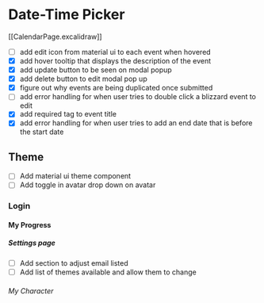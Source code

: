 # Date-Time Picker

[[CalendarPage.excalidraw]]

- [ ] add edit icon from material ui to each event when hovered
- [x] add hover tooltip that displays the description of the event
- [x] add update button to be seen on modal popup
- [x] add delete button to edit modal pop up
- [x] figure out why events are being duplicated once submitted
- [ ] add error handling for when user tries to double click a blizzard event to edit
- [x] add required tag to event title
- [x] add error handling for when user tries to add an end date that is before the start date

## Theme

- [ ] Add material ui theme component
- [ ] Add toggle in avatar drop down on avatar

### Login

#### My Progress

##### Settings page

- [ ] Add section to adjust email listed
- [ ] Add list of themes available and allow them to change

###### My Character

